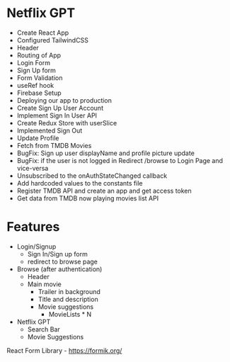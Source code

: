 # Netflix GPT

- Create React App
- Configured TailwindCSS
- Header
- Routing of App
- Login Form
- Sign Up form
- Form Validation
- useRef hook
- Firebase Setup
- Deploying our app to production
- Create Sign Up User Account
- Implement Sign In User API
- Create Redux Store with userSlice
- Implemented Sign Out
- Update Profile
- Fetch from TMDB Movies
- BugFix: Sign up user displayName and profile picture update
- BugFix: if the user is not logged in Redirect /browse to Login Page and vice-versa
- Unsubscribed to the onAuthStateChanged callback
- Add hardcoded values to the constants file
- Register TMDB API and create an app and get access token
- Get data from TMDB now playing movies list API

# Features

- Login/Signup
  - Sign In/Sign up form
  - redirect to browse page
- Browse (after authentication)
  - Header
  - Main movie
    - Trailer in background
    - Title and description
    - Movie suggestions
      - MovieLists \* N
- Netflix GPT
  - Search Bar
  - Movie Suggestions

React Form Library - https://formik.org/
